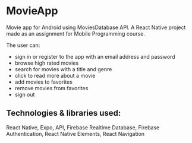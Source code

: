 # MovieApp
Movie app for Android using MoviesDatabase API. A React Native project made as an assignment for Mobile Programming course.

The user can:

- sign in or register to the app with an email address and password
- browse high rated movies
- search for movies with a title and genre
- click to read more about a movie
- add movies to favorites
- remove movies from favorites
- sign out

## Technologies & libraries used:
React Native, Expo, API, Firebase Realtime Database, Firebase Authentication, React Native Elements, React Navigation
